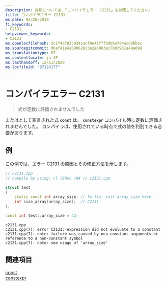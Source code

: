 ```yaml
---
description: 詳細については、「コンパイラエラー C2131」を参照してください。
title: コンパイラエラー C2131
ms.date: 02/28/2019
f1_keywords:
- C2131
helpviewer_keywords:
- C2131
ms.openlocfilehash: 3c1f4e783c9341acf9e41fff99bba784acd8bbec
ms.sourcegitcommit: d6af41e42699628c3e2e6063ec7b03931a49a098
ms.translationtype: MT
ms.contentlocale: ja-JP
ms.lasthandoff: 12/11/2020
ms.locfileid: "97124177"
---
```

# <a name="compiler-error-c2131"></a>コンパイラエラー C2131

> 式が定数に評価されませんでした

またはとして宣言された式 **`const`** は、 **`constexpr`** コンパイル時に定数に評価されませんでした。 コンパイラは、使用されている時点で式の値を判別できる必要があります。

## <a name="example"></a>例

この例では、エラー C2131 の原因とその修正方法を示します。

```cpp
// c2131.cpp
// compile by using: cl /EHsc /W4 /c c2131.cpp

struct test
{
    static const int array_size; // To fix, init array_size here.
    int size_array[array_size];  // C2131
};

const int test::array_size = 42;
```

```Output
c2131.cpp
c2131.cpp(7): error C2131: expression did not evaluate to a constant
c2131.cpp(7): note: failure was caused by non-constant arguments or reference to a non-constant symbol
c2131.cpp(7): note: see usage of 'array_size'
```

## <a name="see-also"></a>関連項目

[const](../../cpp/const-cpp.md)<br/>
[constexpr](../../cpp/constexpr-cpp.md)<br/>
